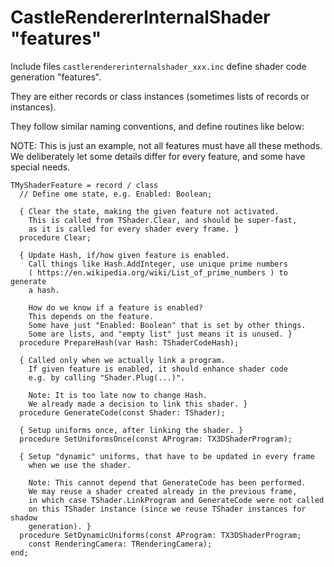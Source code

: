 # CastleRendererInternalShader "features"

Include files `castlerendererinternalshader_xxx.inc` define shader code generation "features".

They are either records or class instances (sometimes lists of records or instances).

They follow similar naming conventions, and define routines like below:

NOTE: This is just an example, not all features must have all these methods. We deliberately let some details differ for every feature, and some have special needs.

```delphi
TMyShaderFeature = record / class
  // Define ome state, e.g. Enabled: Boolean;

  { Clear the state, making the given feature not activated.
    This is called from TShader.Clear, and should be super-fast,
    as it is called for every shader every frame. }
  procedure Clear;

  { Update Hash, if/how given feature is enabled.
    Call things like Hash.AddInteger, use unique prime numbers
    ( https://en.wikipedia.org/wiki/List_of_prime_numbers ) to generate
    a hash.

    How do we know if a feature is enabled?
    This depends on the feature.
    Some have just "Enabled: Boolean" that is set by other things.
    Some are lists, and "empty list" just means it is unused. }
  procedure PrepareHash(var Hash: TShaderCodeHash);

  { Called only when we actually link a program.
    If given feature is enabled, it should enhance shader code
    e.g. by calling "Shader.Plug(...)".

    Note: It is too late now to change Hash.
    We already made a decision to link this shader. }
  procedure GenerateCode(const Shader: TShader);

  { Setup uniforms once, after linking the shader. }
  procedure SetUniformsOnce(const AProgram: TX3DShaderProgram);

  { Setup "dynamic" uniforms, that have to be updated in every frame
    when we use the shader.

    Note: This cannot depend that GenerateCode has been performed.
    We may reuse a shader created already in the previous frame,
    in which case TShader.LinkProgram and GenerateCode were not called
    on this TShader instance (since we reuse TShader instances for shadow
    generation). }
  procedure SetDynamicUniforms(const AProgram: TX3DShaderProgram;
    const RenderingCamera: TRenderingCamera);
end;
```
